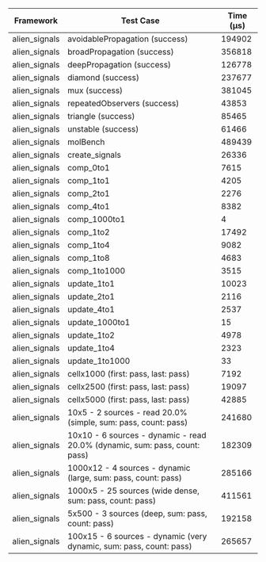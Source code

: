 | Framework | Test Case | Time (μs) |
| --- | --- | --- |
| alien_signals | avoidablePropagation (success) | 194902 |
| alien_signals | broadPropagation (success) | 356818 |
| alien_signals | deepPropagation (success) | 126778 |
| alien_signals | diamond (success) | 237677 |
| alien_signals | mux (success) | 381045 |
| alien_signals | repeatedObservers (success) | 43853 |
| alien_signals | triangle (success) | 85465 |
| alien_signals | unstable (success) | 61466 |
| alien_signals | molBench | 489439 |
| alien_signals | create_signals | 26336 |
| alien_signals | comp_0to1 | 7615 |
| alien_signals | comp_1to1 | 4205 |
| alien_signals | comp_2to1 | 2276 |
| alien_signals | comp_4to1 | 8382 |
| alien_signals | comp_1000to1 | 4 |
| alien_signals | comp_1to2 | 17492 |
| alien_signals | comp_1to4 | 9082 |
| alien_signals | comp_1to8 | 4683 |
| alien_signals | comp_1to1000 | 3515 |
| alien_signals | update_1to1 | 10023 |
| alien_signals | update_2to1 | 2116 |
| alien_signals | update_4to1 | 2537 |
| alien_signals | update_1000to1 | 15 |
| alien_signals | update_1to2 | 4978 |
| alien_signals | update_1to4 | 2323 |
| alien_signals | update_1to1000 | 33 |
| alien_signals | cellx1000 (first: pass, last: pass) | 7192 |
| alien_signals | cellx2500 (first: pass, last: pass) | 19097 |
| alien_signals | cellx5000 (first: pass, last: pass) | 42885 |
| alien_signals | 10x5 - 2 sources - read 20.0% (simple, sum: pass, count: pass) | 241680 |
| alien_signals | 10x10 - 6 sources - dynamic - read 20.0% (dynamic, sum: pass, count: pass) | 182309 |
| alien_signals | 1000x12 - 4 sources - dynamic (large, sum: pass, count: pass) | 285166 |
| alien_signals | 1000x5 - 25 sources (wide dense, sum: pass, count: pass) | 411561 |
| alien_signals | 5x500 - 3 sources (deep, sum: pass, count: pass) | 192158 |
| alien_signals | 100x15 - 6 sources - dynamic (very dynamic, sum: pass, count: pass) | 265657 |
